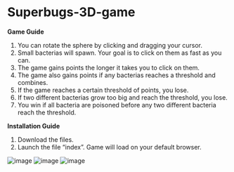 # Superbugs-3D-game
**Game Guide**
1) You can rotate the sphere by clicking and dragging your cursor.
2) Small bacterias will spawn. Your goal is to click on them as fast as you can.
3) The game gains points the longer it takes you to click on them.
4) The game also gains points if any bacterias reaches a threshold and combines.
5) If the game reaches a certain threshold of points, you lose.
6) If two different bacterias grow too big and reach the threshold, you lose.
7) You win if all bacteria are poisoned before any two different bacteria reach the threshold.

**Installation Guide**
1) Download the files.
2) Launch the file “index”. Game will load on your default browser.

![image](https://github.com/LaWunn/Superbugs-3D-game/assets/77289968/b14fe761-f925-454d-a2cf-b53c4e90a006)
![image](https://github.com/LaWunn/Superbugs-3D-game/assets/77289968/b32c112b-3f7a-440b-a4b0-efec67dddafa)
![image](https://github.com/LaWunn/Superbugs-3D-game/assets/77289968/dcae217a-811d-4505-a1d3-2f12eeb3da85)
